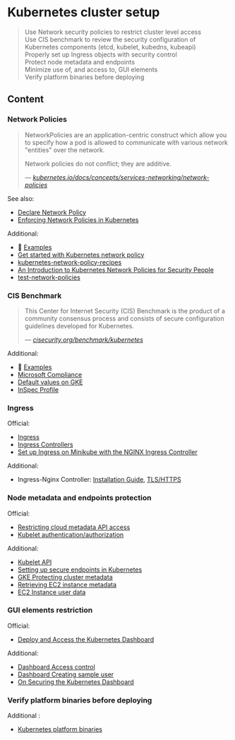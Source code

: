 # Kubernetes cluster setup

> Use Network security policies to restrict cluster level access  
> Use CIS benchmark to review the security configuration of Kubernetes components (etcd, kubelet, kubedns, kubeapi)  
> Properly set up Ingress objects with security control  
> Protect node metadata and endpoints  
> Minimize use of, and access to, GUI elements  
> Verify platform binaries before deploying

## Content

### Network Policies

> NetworkPolicies are an application-centric construct which allow you to specify how a pod is allowed to communicate with various network "entities" over the network.  
>
> Network policies do not conflict; they are additive.  
>
> &mdash; <cite>[kubernetes.io/docs/concepts/services-networking/network-policies](https://kubernetes.io/docs/concepts/services-networking/network-policies)</cite>

See also:

* [Declare Network Policy](https://kubernetes.io/docs/tasks/administer-cluster/declare-network-policy/)
* [Enforcing Network Policies in Kubernetes](https://kubernetes.io/blog/2017/10/enforcing-network-policies-in-kubernetes/)

Additional:

* 🚀 [Examples](examples/1.1-network-policies.md)
* [Get started with Kubernetes network policy](https://docs.projectcalico.org/security/kubernetes-network-policy)
* [kubernetes-network-policy-recipes](https://github.com/ahmetb/kubernetes-network-policy-recipes)
* [An Introduction to Kubernetes Network Policies for Security People](https://reuvenharrison.medium.com/an-introduction-to-kubernetes-network-policies-for-security-people-ba92dd4c809d)
* [test-network-policies](https://github.com/Tufin/test-network-policies)

### CIS Benchmark

> This Center for Internet Security (CIS) Benchmark is the product of a community consensus process and consists of secure configuration guidelines developed for Kubernetes.  
>
> &mdash; <cite>[cisecurity.org/benchmark/kubernetes](https://www.cisecurity.org/benchmark/kubernetes/)</cite>

Additional:

* 🚀 [Examples](examples/1.2-cis-benchmark.md)
* [Microsoft Compliance](https://docs.microsoft.com/en-us/microsoft-365/compliance/offering-cis-benchmark)
* [Default values on GKE](https://cloud.google.com/kubernetes-engine/docs/concepts/cis-benchmarks#default-values) 
* [InSpec Profile](https://github.com/dev-sec/cis-kubernetes-benchmark)

### Ingress

Official:

* [Ingress](https://kubernetes.io/docs/concepts/services-networking/ingress/)
* [Ingress Controllers](https://kubernetes.io/docs/concepts/services-networking/ingress-controllers/)
* [Set up Ingress on Minikube with the NGINX Ingress Controller](https://kubernetes.io/docs/tasks/access-application-cluster/ingress-minikube/)

Additional:

* Ingress-Nginx Controller: [Installation Guide](https://kubernetes.github.io/ingress-nginx/deploy/), [TLS/HTTPS](https://kubernetes.github.io/ingress-nginx/user-guide/tls/)

### Node metadata and endpoints protection

Official:

* [Restricting cloud metadata API access](https://kubernetes.io/docs/tasks/administer-cluster/securing-a-cluster/#restricting-cloud-metadata-api-access)
* [Kubelet authentication/authorization](https://kubernetes.io/docs/reference/access-authn-authz/kubelet-authn-authz/)

Additional:

* [Kubelet API](https://www.deepnetwork.com/blog/2020/01/13/kubelet-api.html)
* [Setting up secure endpoints in Kubernetes](https://blog.cloud66.com/setting-up-secure-endpoints-in-kubernetes)
* [GKE Protecting cluster metadata](https://cloud.google.com/kubernetes-engine/docs/how-to/protecting-cluster-metadata)
* [Retrieving EC2 instance metadata](https://docs.aws.amazon.com/AWSEC2/latest/UserGuide/instancedata-data-retrieval.html)
* [EC2 Instance user data](https://docs.aws.amazon.com/AWSEC2/latest/UserGuide/ec2-instance-metadata.html)

### GUI elements restriction

Official:

* [Deploy and Access the Kubernetes Dashboard](https://kubernetes.io/docs/tasks/access-application-cluster/web-ui-dashboard/)

Additional:

* [Dashboard Access control](https://github.com/kubernetes/dashboard/blob/master/docs/user/access-control/README.md)
* [Dashboard Creating sample user](https://github.com/kubernetes/dashboard/blob/master/docs/user/access-control/creating-sample-user.md)
* [On Securing the Kubernetes Dashboard](https://blog.heptio.com/on-securing-the-kubernetes-dashboard-16b09b1b7aca)

### Verify platform binaries before deploying

Additional :

* [Kubernetes platform binaries](https://github.com/kubernetes/kubernetes/releases)
